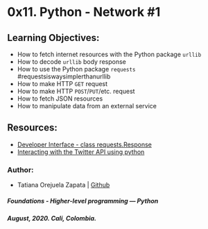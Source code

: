 # 0x11. Python - Network #1

## Learning Objectives:
* How to fetch internet resources with the Python package `urllib`
* How to decode `urllib` body response
* How to use the Python package `requests` #requestsiswaysimplerthanurllib
* How to make HTTP `GET` request
* How to make HTTP `POST`/`PUT`/etc. request
* How to fetch JSON resources
* How to manipulate data from an external service

## Resources:
* [Developer Interface - class requests.Response](https://requests.readthedocs.io/en/master/api/#requests.Response)
* [Interacting with the Twitter API using python](https://benalexkeen.com/interacting-with-the-twitter-api-using-python/)

### Author:
* Tatiana Orejuela Zapata | [Github](https://github.com/tatsOre)

##### Foundations - Higher-level programming ― Python
##### August, 2020. Cali, Colombia.
